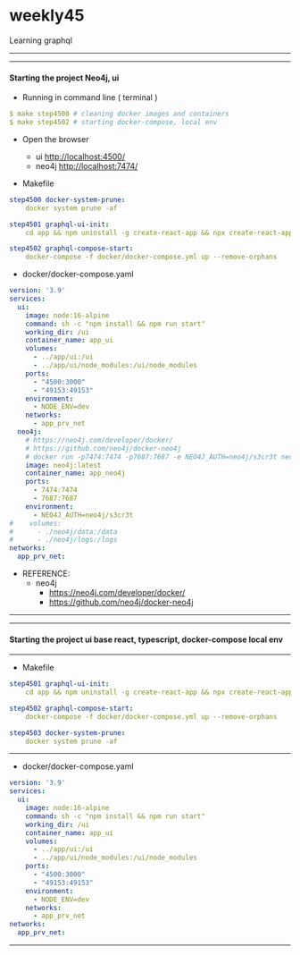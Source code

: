 # weekly45
Learning graphql


---
---
#### Starting the project Neo4j, ui
- Running in command line ( terminal )
```yaml
$ make step4500 # cleaning docker images and containers
$ make step4502 # starting docker-compose, local env
```

- Open the browser
  - ui   <http://localhost:4500/>
  - neo4j   <http://localhost:7474/>

- Makefile
```yaml
step4500 docker-system-prune:
	docker system prune -af	

step4501 graphql-ui-init:
	cd app && npm uninstall -g create-react-app && npx create-react-app ui --template typescript

step4502 graphql-compose-start:
	docker-compose -f docker/docker-compose.yml up --remove-orphans

```
- docker/docker-compose.yaml
```yaml
version: '3.9'
services:
  ui:
    image: node:16-alpine
    command: sh -c "npm install && npm run start"
    working_dir: /ui
    container_name: app_ui
    volumes:
      - ../app/ui:/ui
      - ../app/ui/node_modules:/ui/node_modules
    ports:
      - "4500:3000" 
      - "49153:49153"
    environment:
      - NODE_ENV=dev
    networks:
      - app_prv_net
  neo4j:
    # https://neo4j.com/developer/docker/
    # https://github.com/neo4j/docker-neo4j
    # docker run -p7474:7474 -p7687:7687 -e NEO4J_AUTH=neo4j/s3cr3t neo4j --volume=$HOME/neo4j/data:/data --volume=$HOME/neo4j/logs:/logs 
    image: neo4j:latest
    container_name: app_neo4j
    ports: 
      - 7474:7474
      - 7687:7687
    environment:
      - NEO4J_AUTH=neo4j/s3cr3t
#    volumes:
#      - ./neo4j/data:/data
#      - ./neo4j/logs:/logs
networks:
  app_prv_net:
```
- REFERENCE:
  - neo4j
    - <https://neo4j.com/developer/docker/>
    - <https://github.com/neo4j/docker-neo4j>

---
---
#### Starting the project ui base react, typescript, docker-compose local env
---
- Makefile
```yaml
step4501 graphql-ui-init:
	cd app && npm uninstall -g create-react-app && npx create-react-app ui --template typescript

step4502 graphql-compose-start:
	docker-compose -f docker/docker-compose.yml up --remove-orphans

step4503 docker-system-prune:
	docker system prune -af	
```

---
- docker/docker-compose.yaml
```yaml
version: '3.9'
services:
  ui:
    image: node:16-alpine
    command: sh -c "npm install && npm run start"
    working_dir: /ui
    container_name: app_ui
    volumes:
      - ../app/ui:/ui
      - ../app/ui/node_modules:/ui/node_modules
    ports:
      - "4500:3000" 
      - "49153:49153"
    environment:
      - NODE_ENV=dev
    networks:
      - app_prv_net
networks:
  app_prv_net:

```
  
---
